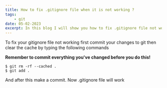 ```yaml
---
title: How to fix .gitignore file when it is not working ?
tags:
    - git
date: 05-02-2023
excerpt: In this blog I will show you how to fix .gitignore file not working
---
```


To fix your gitignore file not working first commit your changes to git then clear the cache by typing the following commands

**Remember to commit everything you've changed before you do this!**

```shell
$ git rm -rf --cached .
$ git add .
```

And after this make a commit.
Now .gitignore file will work
